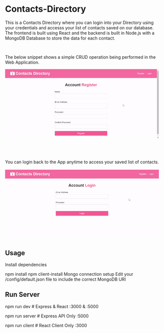 # Contacts-Directory

This is a Contacts Directory where you can login into your Directory using your credentials and accesss your list of contacts saved on our database. The frontend is built using React and the backend is built in Node.js with a MongoDB Database to store the data for each contact.

<br>

The below snippet shows a simple CRUD operation being performed in the Web Application.

![screencast](client/public/crud.gif)
<br>
<br>
<br>
<br>

You can login back to the App anytime to access your saved list of contacts. 
<br>
<br>
![screencast](client/public/login.gif)


## Usage
Install dependencies

npm install
npm client-install
Mongo connection setup
Edit your /config/default.json file to include the correct MongoDB URI

## Run Server
npm run dev     # Express & React :3000 & :5000

npm run server  # Express API Only :5000

npm run client  # React Client Only :3000
